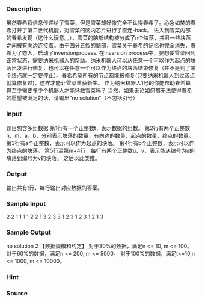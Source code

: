 
### Description
虽然春希将信息传递给了雪菜，但是雪菜却好像完全不认得春希了。心急如焚的春希打开了第二世代机能，对雪菜的脑内芯片进行了直连-hack。
进入到雪菜内部的春希发现（这什么玩意。。），雪菜的脑部结构被分成了n个块落，并且一些块落之间被有向边连接着。由于四分五裂的脑部，雪菜关于春希的记忆也完全消失，春希为了恋人，启动了inversionprocess.
在inversion process中，要想使雪菜回到正常状态，需要纳米机器人的帮助。纳米机器人可以从任意一个可以作为起点的块落出发进行修复，也可以在任意一个可以作为终点的块落结束修复（并不是到了某个终点就一定要停止）。春希希望所有的节点都能被修复(只要纳米机器人到过该点就算修复过)，这样才能让雪菜重获新生。
作为纳米机器人1号的你能帮助春希算算至少需要多少个机器人才能拯救雪菜吗？
当然，如果无论如何都无法使得春希的愿望被满足的话，请输出”no solution”（不包括引号）
### Input
题目包含多组数据
第1行有一个正整数t，表示数据的组数。
第2行有两个正整数n、m，a，b，分别表示块落的数量、有向边的数量、起点的数量、终点的数量。
第3行有a个正整数，表示可以作为起点的块落。
第4行有b个正整数，表示可以作为终点的块落。
第5行至第m+4行，每行有两个正整数u、v，表示能从编号为u的块落到编号为v的块落。
之后以此类推。
### Output
输出共有t行，每行输出对应数据的答案。
### Sample Input

2
2 1 1 1
1
2
2 1
3 2 3 3
1 2 3
1 2 3
1 2
1 3

### Sample Output

no solution
2
【数据规模和约定】
对于30%的数据，满足n <= 10, m <= 100。
对于60%的数据，满足n <= 200, m <= 5000。
对于100%的数据，满足t<=10,n <= 1000, m <= 10000。
### Hint

### Source
